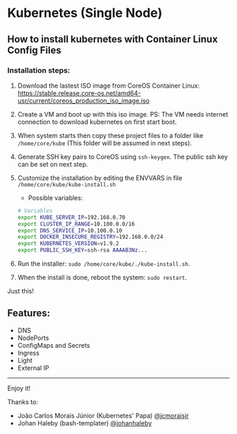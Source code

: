# Kubernetes (Single Node)
## How to install kubernetes with Container Linux Config Files
### Installation steps:
1. Download the lastest ISO image from CoreOS Container Linux: https://stable.release.core-os.net/amd64-usr/current/coreos_production_iso_image.iso

2. Create a VM and boot up with this iso image. 
   PS: The VM needs internet connection to download kubernetes on first start boot.

3. When system starts then copy these project files to a folder like `/home/core/kube` (This folder will be assumed in next steps).

4. Generate SSH key pairs to CoreOS using `ssh-keygen`. The public ssh key can be set on next step.

5. Customize the installation by editing the ENVVARS in file `/home/core/kube/kube-install.sh`    
    * Possible variables:
    ``` bash
    # Variables
    export KUBE_SERVER_IP=192.168.0.70
    export CLUSTER_IP_RANGE=10.100.0.0/16
    export DNS_SERVICE_IP=10.100.0.10
    export DOCKER_INSECURE_REGISTRY=192.168.0.0/24
    export KUBERNETES_VERSION=v1.9.2
    export PUBLIC_SSH_KEY=ssh-rsa AAAAB3Nz...
    ```
6. Run the installer: `sudo /home/core/kube/./kube-install.sh`.

7. When the install is done, reboot the system: `sudo restart`.

Just this!

## Features:
  - DNS
  - NodePorts
  - ConfigMaps and Secrets
  - Ingress
  - Light
  - External IP

---

Enjoy it!

Thanks to: 
- João Carlos Morais Júnior (Kubernetes' Papa) [@jcmoraisjr](https://github.com/jcmoraisjr)
- Johan Haleby (bash-templater) [@johanhaleby](https://github.com/johanhaleby)
